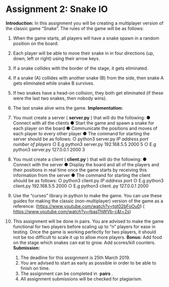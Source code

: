 # Assignment 2: Snake IO

**Introduction:**
In this assignment you will be creating a multiplayer version of the classic game “Snake”. The
rules of the game will be as follows:

1. When the game starts, all players will have a snake spawn in a random position on the
    board.
2. Each player will be able to move their snake in in four directions (up, down, left or right)
    using their arrow keys.
3. If a snake collides with the border of the stage, it gets eliminated.
4. If a snake (A) collides with another snake (B) from the side, then snake A gets eliminated
    while snake B survives.
5. If two snakes have a head-on collision, they both get eliminated (if these were the last
    two snakes, then nobody wins).
6. The last snake alive wins the game.
**Implementation:**
1. You must create a server (​ **server.py** ​) that will do the following:
● Connect with all the clients
● Start the game and spawn a snake for each player on the board
● Communicate the positions and moves of each player to every other player
● The command for starting the server should be as follows:
○ python3 server.py *IP address* *port* *number of players*
○ E.g python3 server.py 192.168.5.5 2000 5
○ E.g python3 server.py 127.0.0.1 2000 3
2. You must create a client (​ **client.py** ​) that will do the following:
● Connect with the server
● Display the board and all of the players and their positions in real time
once the game starts by receiving this information from the server
● The command for starting the client should be as follows:
○ python3 client.py *IP address* *port*
○ E.g python3 client.py 192.168.5.5 2000
○ E.g python3 client..py 127.0.0.1 2000
3. Use the “curses” library in python to make the game. You can use these guides for making
the classic (non-multiplayer) version of the game as a reference:
(​https://www.youtube.com/watch?v=tgt02bFoOu0​)
(​https://www.youtube.com/watch?v=rbasThWVb-c&t=2s​)

4. This assignment will be done in pairs. You are advised to make the game functional for
    two players before scaling up to “n” players for ease in testing. Once the game is working
    perfectly for two players, it should not be too difficult to scale it up to allow more
    players.
**Bonus:**
Add food on the stage which snakes can eat to grow.
Add scores/kill counters.
**Submission:**
    1. The deadline for this assignment is 25th March 2019.
    2. You are advised to start as early as possible in order to be able to finish on time.
    3. The assignment can be completed in ​ **pairs** ​.
    4. All assignment submissions will be checked for plagiarism.


